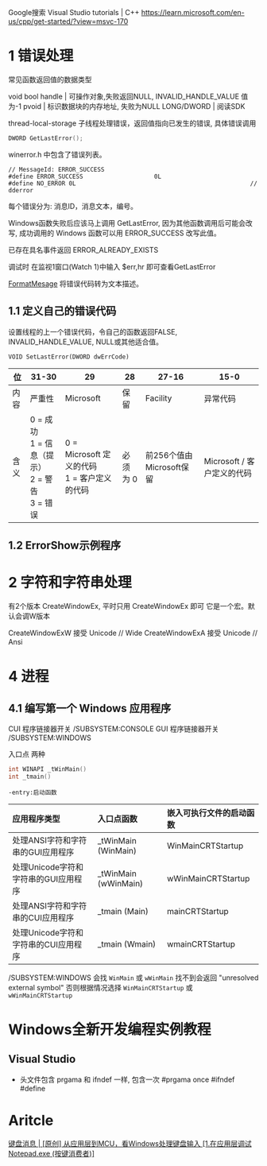 Google搜索 Visual Studio tutorials | C++
https://learn.microsoft.com/en-us/cpp/get-started/?view=msvc-170

# 1 错误处理

常见函数返回值的数据类型

void
bool
handle | 可操作对象,失败返回NULL, INVALID_HANDLE_VALUE 值为-1
pvoid | 标识数据块的内存地址, 失败为NULL
LONG/DWORD | 阅读SDK

thread-local-storage 子线程处理错误，返回值指向已发生的错误, 具体错误调用

```c
DWORD GetLastError();
```

winerror.h 中包含了错误列表。

```
// MessageId: ERROR_SUCCESS
#define ERROR_SUCCESS                    0L
#define NO_ERROR 0L                                                 // dderror
```

每个错误分为: 消息ID，消息文本，编号。

Windows函数失败后应该马上调用 GetLastError, 因为其他函数调用后可能会改写, 成功调用的 Windows 函数可以用 ERROR_SUCCESS 改写此值。

已存在具名事件返回  ERROR_ALREADY_EXISTS

调试时 在监视1窗口(Watch 1)中输入 $err,hr 即可查看GetLastError

[FormatMesage](https://learn.microsoft.com/en-us/windows/win32/api/winbase/nf-winbase-formatmessage) 将错误代码转为文本描述。

## 1.1 定义自己的错误代码
设置线程的上一个错误代码，令自己的函数返回FALSE, INVALID_HANDLE_VALUE, NULL或其他适合值。

```
VOID SetLastError(DWORD dwErrCode)
```

| 位   | 31-30                                                        | 29                                              | 28       | 27-16                    | 15-0                        |
| ---- | ------------------------------------------------------------ | ----------------------------------------------- | -------- | ------------------------ | --------------------------- |
| 内容 | 严重性                                                       | Microsoft                                       | 保留     | Facility                 | 异常代码                    |
| 含义 | 0 = 成功<br />1 = 信息（提示） <br />2 = 警告<br />     3 = 错误 | 0  = Microsoft 定义的代码<br>1  = 客户定义的代码 | 必须为 0 | 前256个值由Microsoft保留 | Microsoft  / 客户定义的代码 |

## 1.2 ErrorShow示例程序

# 2 字符和字符串处理
有2个版本 CreateWindowEx, 平时只用 CreateWindowEx 即可 它是一个宏。默认会调W版本

CreateWindowExW 接受 Unicode // Wide
CreateWindowExA 接受 Unicode // Ansi

# 4 进程

## 4.1 编写第一个 Windows 应用程序
CUI 程序链接器开关 /SUBSYSTEM:CONSOLE
GUI 程序链接器开关 /SUBSYSTEM:WINDOWS

入口点 两种
```c
int WINAPI _tWinMain()
int _tmain()
```
`-entry:启动函数` 

| 应用程序类型                         | 入口点函数           | 嵌入可执行文件的启动函数 |
| :----------------------------------- | :------------------- | :----------------------- |
| 处理ANSI字符和字符串的GUI应用程序    | _tWinMain (WinMain)  | WinMainCRTStartup        |
| 处理Unicode字符和字符串的GUI应用程序 | _tWinMain (wWinMain) | wWinMainCRTStartup       |
| 处理ANSI字符和字符串的CUI应用程序    | _tmain (Main)        | mainCRTStartup           |
| 处理Unicode字符和字符串的CUI应用程序 | _tmain (Wmain)       | wmainCRTStartup          |

/SUBSYSTEM:WINDOWS 会找 `WinMain` 或 `wWinMain` 找不到会返回 "unresolved external symbol" 否则根据情况选择 `WinMainCRTStartup` 或 `wWinMainCRTStartup`


# Windows全新开发编程实例教程

## Visual Studio

* 头文件包含 prgama 和 ifndef 一样, 包含一次
#prgama once
#ifndef
#define


# Aritcle

[键盘消息 | [原创] 从应用层到MCU，看Windows处理键盘输入 [1.在应用层调试Notepad.exe (按键消费者)] ](https://bbs.kanxue.com/user-home-399589.htm)


